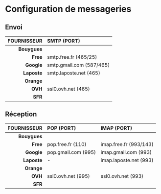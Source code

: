 # Configuration de messageries

## Envoi

|FOURNISSEUR|SMTP (PORT)|
|--:|:--|
|**Bouygues**||
|**Free**|smtp.free.fr (465/25)|
|**Google**|smtp.gmail.com (587/465)|
|**Laposte**|smtp.laposte.net (465)|
|**Orange**||
|**OVH**|ssl0.ovh.net (465)|
|**SFR**||

## Réception

|FOURNISSEUR|POP (PORT)|IMAP (PORT)|
|--:|:--|:--|
|**Bouygues**|||
|**Free**|pop.free.fr (110)|imap.free.fr (993/143)|
|**Google**|pop.gmail.com (995)|imap.gmail.com (993)|
|**Laposte**|-|imap.laposte.net (993)|
|**Orange**|||
|**OVH**|ssl0.ovh.net (995)|ssl0.ovh.net (993)|
|**SFR**|||
